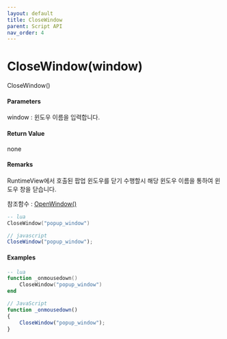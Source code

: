 ```yaml
---
layout: default
title: CloseWindow
parent: Script API
nav_order: 4
---
```


# CloseWindow\(window\)

CloseWindow\(\)

#### Parameters

window : 윈도우 이름을 입력합니다.

#### Return Value

none

#### Remarks

RuntimeView에서 호출된 팝업 윈도우를 닫기 수행할시 해당 윈도우 이름을 통하여 윈도우 창을 닫습니다.

참조함수 : [OpenWindow\(\)](/ScriptAPI\OpenWindow.html)

```lua
-- lua
CloseWindow("popup_window")
```

```js
// javascript
CloseWindow("popup_window");
```

#### 

#### Examples

```lua
-- lua
function _onmousedown()
    CloseWindow("popup_window")
end
```

```js
// JavaScript
function _onmousedown()
{    
    CloseWindow("popup_window");
}
```



